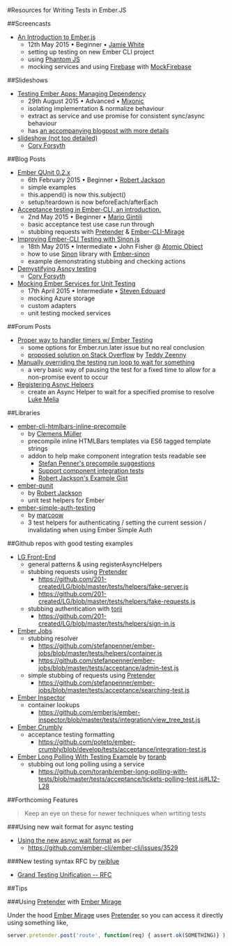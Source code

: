 #Resources for Writing Tests in Ember.JS

##Screencasts
- [An Introduction to Ember.js](https://skillsmatter.com/skillscasts/6362-an-introduction-to-ember-js)
    - 12th May 2015 • Beginner • [Jamie White][jgwhite]
    - setting up testing on new Ember CLI project
    - using [Phantom JS][PhantomJS]
    - mocking services and using [Firebase][Emberfire] with [MockFirebase][MockFirebase]

##Slideshows
- [Testing Ember Apps: Managing Dependency](http://www.slideshare.net/mixonic/testing-ember-apps-managing-dependency)
    - 29th August 2015 • Advanced • [Mixonic][mixonic]
    - isolating implementation & normalize behaviour
    - extract as service and use promise for consistent sync/async behaviour
    - has [an accompanying blogpost with more details](http://madhatted.com/2014/8/29/testing-ember-js-apps-managing-dependencies)
- [slideshow (not too detailed)](http://www.slideshare.net/bantic/ember-testing-internals-with-ember-cli)
    - [Cory Forsyth][Bantic]

##Blog Posts
- [Ember QUnit 0.2.x](http://reefpoints.dockyard.com/2015/02/06/ember-qunit-0-2.html)
    - 6th February 2015 • Beginner • [Robert Jackson][rwjblue]
    - simple examples
    - this.append() is now this.subject()
    - setup/teardown is now beforeEach/afterEach
- [Acceptance testing in Ember-CLI, an introduction.](http://mariogintili.svbtle.com/acceptance-testing-ember-cli)
    - 2nd May 2015 • Beginner • [Mario Gintili][MarioGintili]
    - basic acceptance test use case run through
    - stubbing requests with [Pretender][Pretender] & [Ember-CLI-Mirage][ember-cli-mirage]
- [Improving Ember-CLI Testing with Sinon.js](http://spin.atomicobject.com/2015/05/18/sinon-js-ember-cli-testing/)
    - 18th May 2015 • Intermediate • John Fisher @ [Atomic Object][AtomicObject]
    - how to use [Sinon][Sinon] library with [Ember-sinon][Ember-sinon]
    - example demonstrating stubbing and checking actions
- [Demystifying Asncy testing](http://coryforsyth.com/2014/07/10/demystifing-ember-async-testing/)
    - [Cory Forsyth][Bantic]
- [Mocking Ember Services for Unit Testing](http://blog.stevenedouard.com/mocking-ember-services-for-unit-testing/)
    - 17th April 2015 • Intermediate • [Steven Edouard][stevenedouard]
    - mocking Azure storage
    - custom adapters
    - unit testing mocked services


##Forum Posts
- [Proper way to handler timers w/ Ember Testing](http://discuss.emberjs.com/t/proper-way-to-handler-timers-w-ember-testing/4693)
    - some options for Ember.run.later issue but no real conclusion
    - [proposed solution on Stack Overflow](http://stackoverflow.com/questions/27851517/ember-integration-testing-hangs-after-visiting-route#answer-27887807) by [Teddy Zeenny][teddyzeenny]
- [Manually overriding the testing run loop to wait for something](http://stackoverflow.com/questions/25512168/async-call-in-ember-testing#answer-25513886)
    - a very basic way of pausing the test for a fixed time to allow for a non-promise event to occur
- [Registering Asnyc Helpers](http://stackoverflow.com/questions/26498845/using-ember-cli-how-do-i-get-an-acceptance-test-to-wait-for-a-promise#answer-27085279)
    -  create an Async Helper to wait for a specified promise to resolve [Luke Melia][LukeMelia]

##Libraries
- [ember-cli-htmlbars-inline-precompile](https://github.com/pangratz/ember-cli-htmlbars-inline-precompile)
    - by [Clemens Müller][pangratz]
    - precompile inline HTMLBars templates via ES6 tagged template strings
    - addon to help make component integration tests readable see
        - [Stefan Penner's precompile suggestions](https://gist.github.com/stefanpenner/38a36298d04b29bbce5f)
        - [Support component integration tests](https://github.com/switchfly/ember-test-helpers/pull/38)
        - [Robert Jackson's Example Gist](https://gist.github.com/rwjblue/a178377293380ed537ce)
- [ember-qunit](https://github.com/rwjblue/ember-qunit)
    - by [Robert Jackson][rwjblue]
    - unit test helpers for Ember
- [ember-simple-auth-testing](https://github.com/simplabs/ember-simple-auth/tree/master/packages/ember-simple-auth-testing)
    - by [marcoow][marcoow]
    - 3 test helpers for authenticating / setting the current session / invalidating when using Ember Simple Auth

##Github repos with good testing examples
- [LG Front-End](https://github.com/201-created/LG)
    - general patterns & using registerAsyncHelpers
    - stubbing requests using [Pretender][Pretender]
        - https://github.com/201-created/LG/blob/master/tests/helpers/fake-server.js
        - https://github.com/201-created/LG/blob/master/tests/helpers/fake-requests.js
    - stubbing authentication with [torii][torii]
        - https://github.com/201-created/LG/blob/master/tests/helpers/sign-in.js
- [Ember Jobs](https://github.com/stefanpenner/ember-jobs)
    - stubbing resolver
        - https://github.com/stefanpenner/ember-jobs/blob/master/tests/helpers/container.js
        - https://github.com/stefanpenner/ember-jobs/blob/master/tests/acceptance/admin-test.js
    - simple stubbing of requests using [Pretender][Pretender]
        - https://github.com/stefanpenner/ember-jobs/blob/master/tests/acceptance/searching-test.js
- [Ember Inspector](https://github.com/emberjs/ember-inspector)
    - container lookups
        - https://github.com/emberjs/ember-inspector/blob/master/tests/integration/view_tree_test.js
- [Ember Crumbly](https://github.com/poteto/ember-crumbly)
    - acceptance testing formatting
        - https://github.com/poteto/ember-crumbly/blob/develop/tests/acceptance/integration-test.js
- [Ember Long Polling With Testing Example](https://github.com/toranb/ember-long-polling-with-tests) by [toranb][toranb]
    - stubbing out long polling using a service
        - https://github.com/toranb/ember-long-polling-with-tests/blob/master/tests/acceptance/tickets-polling-test.js#L12-L28

##Forthcoming Features

> Keep an eye on these for newer techniques when wrtiting tests

###Using new wait format for async testing
- [Using the new asnyc wait format](https://github.com/switchfly/ember-test-helpers/issues/50) as per
    - https://github.com/ember-cli/ember-cli/issues/3529

###New testing syntax RFC by [rwjblue][rwjblue]
- [Grand Testing Unification -- RFC](https://github.com/rwjblue/rfcs/blob/42/text/0000-grand-testing-unification.md)

##Tips

###Using [Pretender][Pretender] with [Ember Mirage][ember-cli-mirage]

Under the hood [Ember Mirage][ember-cli-mirage] uses [Pretender][Pretender] so you can access it directly using something like,
```javascript
server.pretender.post('route', function(req) { assert.ok(SOMETHING)} )
```

[MarioGintili]: https://twitter.com/mariogintili
[teddyzeenny]: https://twitter.com/teddyzeenny
[AtomicObject]: https://twitter.com/atomicobject
[mixonic]: https://twitter.com/mixonic
[rwjblue]: https://twitter.com/rwjblue
[LukeMelia]: https://twitter.com/lukemelia
[Bantic]: https://twitter.com/bantic
[jgwhite]: https://twitter.com/jgwhite
[stevenedouard]: http://blog.stevenedouard.com/
[pangratz]: https://twitter.com/pangratz
[marcoow]: https://twitter.com/marcoow
[toranb]: https://twitter.com/toranb

[ember-cli-mirage]: http://www.ember-cli-mirage.com/
[Pretender]: https://github.com/trek/pretender
[torii]: http://vestorly.github.io/torii/
[Sinon]: http://sinonjs.org/
[Ember-sinon]: https://github.com/csantero/ember-sinon
[Emberfire]: https://github.com/firebase/emberfire
[MockFirebase]: https://github.com/katowulf/mockfirebase
[PhantomJS]: phantomjs.org